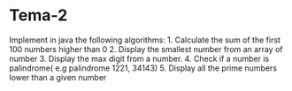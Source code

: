 # Tema-2
Implement in java the following algorithms:  1. Calculate the sum of the first 100 numbers higher than 0  2. Display the smallest number from an array of number  3. Display the max digit from a number.  4. Check if a number is palindrome( e.g palindrome 1221, 34143)  5. Display all the prime numbers lower than a given number
